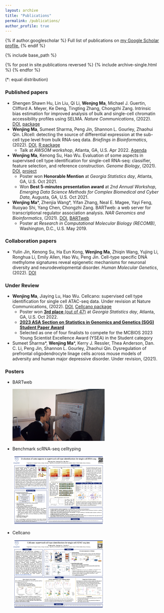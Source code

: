 ```yaml
---
layout: archive
title: "Publications"
permalink: /publications/
author_profile: true
---
```


{% if author.googlescholar %}
  Full list of publications on <u><a href="{{author.googlescholar}}">my Google Scholar profile</a>.</u>
{% endif %}

{% include base_path %}

{% for post in site.publications reversed %}
  {% include archive-single.html %}
{% endfor %}

(\*: equal distribution)


### Published papers

- Shengen Shawn Hu, Lin Liu, Qi Li, **Wenjng Ma**, Michael J. Guertin, Clifford A. Meyer, Ke Deng, Tingting Zhang, Chongzhi Zang. Intrinsic bias estimation for improved analysis of bulk and single-cell chromatin accessibility profiles using SELMA. *Nature Communications*, (2022). [DOI](https://*doi*.org/*10.1038*/*s41467*-*022-33194*-*z*), [package](https://github.com/zang-lab/SELMA)
- **Wenjing Ma**, Sumeet Sharma, Peng Jin, Shannon L. Gourley, Zhaohui Qin. LRcell: detecting the source of differential expression at the sub-cell type level from bulk RNA-seq data. *Briefings in Bioinformatics*, (2022). [DOI](https://doi.org/10.1093/bib/bbac063), [R package](bioconductor.org/packages/release/bioc/html/LRcell.html)
  - Talk at *AWSOM workshop*, Atlanta, GA, U.S. Apr 2022. [Agenda](https://research.gatech.edu/data/events/awsom/agenda)
- **Wenjing Ma**, Kenong Su, Hao Wu. Evaluation of some aspects in supervised cell type identification for single-cell RNA-seq: classifier, feature selection, and reference construction. *Genome Biology*, (2021). [DOI](https://doi.org/10.1186/s13059-021-02480-2), [project](https://github.com/marvinquiet/RefConstruction_supervisedCelltyping)
  - Poster won **Honorable Mention** at *Georgia Statistics day*, Atlanta, GA, U.S. Oct 2021.
  - Won **Best 5-minutes presentation award** at *2nd Annual Workshop, Emerging Data Science Methods for Complex Biomedical and Cyber Data*, Augusta, GA, U.S. Oct 2021.
- **Wenjing Ma**\*, Zhenjia Wang\*, Yifan Zhang, Neal E. Magee, Yayi Feng, Ruoyao Shi, Yang Chen, Chongzhi Zang. BARTweb: a web server for transcriptional regulator association analysis. *NAR Genomics and Bioinformatics*, (2021). [DOI](https://doi.org/10.1093/nargab/lqab022), [BARTweb](http://bartweb.org/)
  - Poster at *Research in Computational Molecular Biology (RECOMB)*, Washington, D.C., U.S. May 2019.

### Collaboration papers

- Yulin Jin, Kenong Su, Ha Eun Kong, **Wenjing Ma**, Zhiqin Wang, Yujing Li, Ronghua Li, Emily Allen, Hao Wu, Peng Jin. Cell-type specific DNA methylome signatures reveal epigenetic mechanisms for neuronal diversity and neurodevelopmental disorder. *Human Molecular Genetics*, (2022). [DOI](https://doi-org.proxy.library.emory.edu/10.1093/hmg/ddac189)

### Under Review

- **Wenjing Ma**, Jiaying Lu, Hao Wu. Cellcano: supervised cell type identification for single cell ATAC-seq data. Under revision at Nature Communications, (2022). [DOI](https://doi.org/10.21203/rs.3.rs-1717357/v1), [Cellcano package](https://marvinquiet.github.io/Cellcano/)
  - Poster won [**3rd place** (out of 47)](https://franklin.uga.edu/news/stories/2022/uga-welcomed-academic-industry-partners-georgia-statistics-day) at *Georgia Statistics day*, Atlanta, GA, U.S. Oct 2022. 
  - [**2023 ASA Section on Statistics in Genomics and Genetics (SGG) Student Paper Award**](https://drive.google.com/file/d/16QTIPtHfQhACbifpEt8HCOSJCIJSYfy-/view)
  - Selected as one of four finalists to compete for the MCBIOS 2023 Young Scientist Excellence Award (YSEA) in the Student category
- Sumeet Sharma\*, **Wenjing Ma**\*, Kerry J. Ressler, Thea Anderson, Dan. C. Li, Peng Jin, Shannon L. Gourley, Zhaohui Qin. Dysregulation of prefrontal oligodendrocyte linage cells across mouse models of adversity and human major depressive disorder. Under revision, (2021).

### Posters

- BARTweb

  <img src="images/RECOMB2019_poster.png" width=300 />

- Benchmark scRNA-seq celltyping

  <img src="images/GSD2021_poster.png" width=300 />

- Cellcano

  <img src="images/GSD2022_poster.png" width=300 />